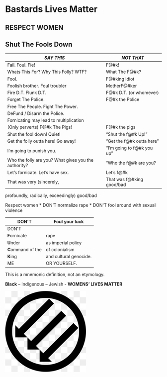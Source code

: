 # Bastards Lives Matter
## RESPECT WOMEN
## Shut The Fools Down

*SAY THIS*                           | *NOT THAT*
------------------------------------ | ------------------------------------
Fail. Foul. Fie!                     | F@#k!
Whats This For? Why This Folly? WTF? | What The F@#k?
Fool.                                | F@#king Idiot
Foolish brother. Foul troubler       | MotherF@#ker
Fire D.T. Flunk D.T.                 | F@#k D.T. (or whomever)
Forget The Police. 		     | F@#k the	Police
Free The People. Fight The Power.    | 
DeFund / Disarm the Police.          |                
Fornicating may lead to multiplication|
(Only perverts) F@#k The Pigs! 	     | F@#k the pigs
Shut the fool down! Quiet!           | “Shut the f@#k Up!”
Get the folly outta here! Go away!   | “Get the f@#k outta here”
I’m going to punish you.             |  “I’m going to f@#k you up”
Who the folly are you? What gives you the authority?   | “Who the f@#k are you?
Let’s fornicate. Let’s have sex.     | Let’s f@#k
That was very (sincerely,            | That was f@#king good/bad
profoundly, radically, exceedingly)
good/bad    

Respect women * DON’T normalize rape * DON'T fool around with sexual violence

DON'T                 | Foul your luck                            
----------------------|-----------------------
DON'T                 | 
**F**ornicate         | rape                   
**U**nder             | as imperial policy    
**C**ommand of the    | of colonialism        
**K**ing              | and cultural genocide.
ME                    | OR YOURSELF.

This is a mnemonic definition, not an etymology.


**Black** – Indigenous – Jewish - **WOMENS’ LIVES MATTER**      

![Iron Front](kisspng-iron-front-post-wwii-anti-fascism-symbol-pfeile.jpg)
